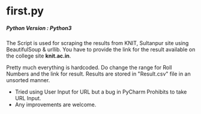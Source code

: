 # first.py
##### **Python Version : Python3**

The Script is used for scraping the results from KNIT, Sultanpur site using BeautifulSoup & urllib. You have to provide the link for the result available on the college site **knit.ac.in**.

Pretty much everything is hardcoded. Do change the range for Roll Numbers and the link for result. Results are stored in  "Result.csv" file in an unsorted manner.

* Tried using User Input for URL but a bug in PyCharm  Prohibits to take URL Input.
* Any improvements are welcome.
